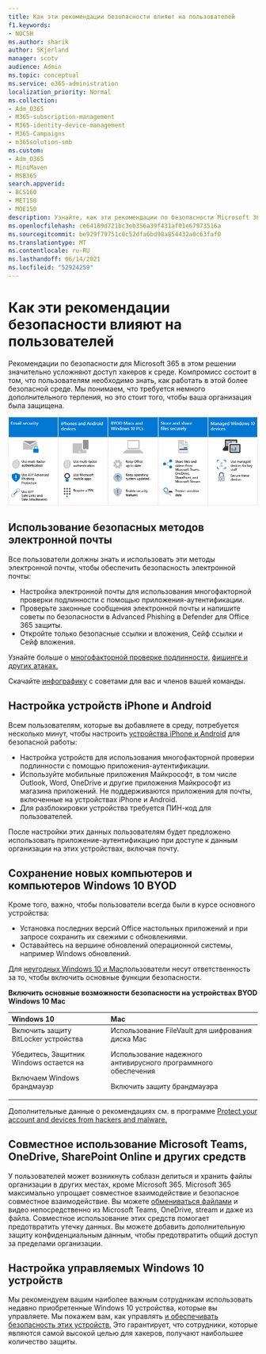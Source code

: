 ```yaml
---
title: Как эти рекомендации безопасности влияют на пользователей
f1.keywords:
- NOCSH
ms.author: sharik
author: SKjerland
manager: scotv
audience: Admin
ms.topic: conceptual
ms.service: o365-administration
localization_priority: Normal
ms.collection:
- Adm_O365
- M365-subscription-management
- M365-identity-device-management
- M365-Campaigns
- m365solution-smb
ms.custom:
- Adm_O365
- MiniMaven
- MSB365
search.appverid:
- BCS160
- MET150
- MOE150
description: Узнайте, как эти рекомендации по безопасности Microsoft 365 бизнес премиум влияют на пользователей и защищают данные.
ms.openlocfilehash: ce64189d721bc3eb356a39f431af01e67973516a
ms.sourcegitcommit: be929f79751c0c52dfa6bd98a854432a0c63faf0
ms.translationtype: MT
ms.contentlocale: ru-RU
ms.lasthandoff: 06/14/2021
ms.locfileid: "52924259"
---
```

# <a name="how-these-security-recommendations-affect-your-users"></a>Как эти рекомендации безопасности влияют на пользователей

Рекомендации по безопасности для Microsoft 365 в этом решении значительно усложняют доступ хакеров к среде. Компромисс состоит в том, что пользователям необходимо знать, как работать в этой более безопасной среде. Мы понимаем, что требуется немного дополнительного терпения, но это стоит того, чтобы ваша организация была защищена.

![Иллюстрация, которая подводит итоги ключевых точек снизу для iPhones, Устройств Android, Mac, Windows 10, обмена и ключевых сотрудников](../media/M365-democracy-Users_900px.png)

## <a name="use-secure-email-practices"></a>Использование безопасных методов электронной почты

Все пользователи должны знать и использовать эти методы электронной почты, чтобы обеспечить безопасность электронной почты:

- Настройка электронной почты для использования многофакторной проверки подлинности с помощью приложения-аутентификации.
- Проверьте законные сообщения электронной почты и напишите советы по безопасности в Advanced Phishing в Defender для Office 365 защиты.
- Откройте только безопасные ссылки и вложения, Сейф ссылки и Сейф вложения.

Узнайте больше о [многофакторной проверке подлинности,](m365-campaigns-multifactor-authenication.md) [фишинге и других атаках.](m365-campaigns-phishing-and-attacks.md)

Скачайте [инфографику](m365-campaigns-protect-campaign-infographic.md) с советами для вас и членов вашей команды.

## <a name="set-up-iphones-and-android-devices"></a>Настройка устройств iPhone и Android

Всем пользователям, которые вы добавляете в среду, потребуется несколько минут, чтобы настроить [устройства iPhone и Android](../business/set-up-mobile-devices.md?toc=%2Fmicrosoft-365%2Fcampaigns%2Ftoc.json) для безопасной работы:

- Настройка устройств для использования многофакторной проверки подлинности с помощью приложения-аутентификации.
- Используйте мобильные приложения Майкрософт, в том числе Outlook, Word, OneDrive и другие приложения Майкрософт из магазина приложений. Не поддерживаются приложения для почты, включенные на устройствах iPhone и Android. 
- Для разблокировки устройства требуется ПИН-код для пользователей.

После настройки этих данных пользователям будет предложено использовать приложение-аутентификацию при доступе к данным организации на этих устройствах, включая почту.

## <a name="keep-byod-macs-and-windows-10-pcs-fresh"></a>Сохранение новых компьютеров и компьютеров Windows 10 BYOD

Кроме того, важно, чтобы пользователи всегда были в курсе основного устройства:

- Установка последних версий Office настольных приложений и при запросе сохранить их свежими с обновлениями.
- Оставайтесь на вершине обновлений операционной системы, например Windows обновлений.

Для [неугодных Windows 10 и Mac](m365-campaigns-protect-pcs-macs.md)пользователи несут ответственность за то, чтобы включить основные функции безопасности.

**Включить основные возможности безопасности на устройствах BYOD Windows 10 Mac**

|**Windows 10**|**Mac**|
|:-----|:------|
|Включить защиту BitLocker устройства<p><p> Убедитесь, Защитник Windows остается на <p>Включаем Windows брандмауэр| Использование FileVault для шифрования диска Mac <p><p>Использование надежного антивирусного программного обеспечения <p>Включить защиту брандмауэра|

Дополнительные данные о рекомендациях см. в программе [Protect your account and devices from hackers and malware.](https://support.office.com/article/Protect-your-account-and-devices-from-hackers-and-malware-066d6216-a56b-4f90-9af3-b3a1e9a327d6#ID0EAABAAA=Windows_10)

## <a name="collaborate-using-microsoft-teams-onedrive-sharepoint-online-and-other-tools"></a>Совместное использование Microsoft Teams, OneDrive, SharePoint Online и других средств

У пользователей может возникнуть соблазн делиться и хранить файлы организации в других местах, кроме Microsoft 365. Microsoft 365 максимально упрощает совместное взаимодействие и безопасное совместное взаимодействие. Вы можете [обмениваться файлами](share-files-and-videos.md) и видео непосредственно из Microsoft Teams, OneDrive, stream и даже из файла. Совместное использование этих средств помогает предотвратить утечку данных. Вы можете добавить дополнительную защиту конфиденциальным данным, чтобы предотвратить общий доступ за пределами организации.

## <a name="set-up-managed-windows-10-devices"></a>Настройка управляемых Windows 10 устройств

Мы рекомендуем вашим наиболее важным сотрудникам использовать недавно приобретенные Windows 10 устройства, которые вы управляете. Мы покажем вам, как управлять [и обеспечивать безопасность этих устройств.](../business/set-up-windows-devices.md?toc=/microsoft-365/campaigns/toc.json) Это гарантирует, что сотрудники, которые являются самой высокой целью для хакеров, получают наибольшее количество защиты.
